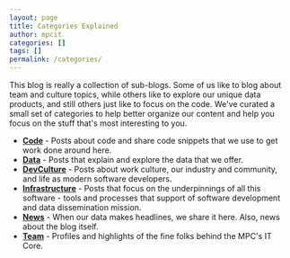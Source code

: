 ```yaml
---
layout: page
title: Categories Explained
author: mpcit
categories: []
tags: []
permalink: /categories/
---
```


This blog is really a collection of sub-blogs. Some of us like to blog about team and culture topics, while others like to explore our unique data products, and still others just like to focus on the code. We've curated a small set of categories to help better organize our content and help you focus on the stuff that's most interesting to you.

* [__Code__]({{site.url}}/categories/code/) - Posts about code and share code snippets that we use to get work done around here.
* [__Data__]({{site.url}}/categories/data/) - Posts that explain and explore the data that we offer.
* [__DevCulture__]({{site.url}}/categories/devculture/) - Posts about work culture, our industry and community, and life as modern software developers.
* [__Infrastructure__]({{site.url}}/categories/infrastructure/) - Posts that focus on the underpinnings of all this software - tools and processes that support of software development and data dissemination mission.
* [__News__]({{site.url}}/categories/news/) - When our data makes headlines, we share it here. Also, news about the blog itself.
* [__Team__]({{site.url}}/categories/team/) - Profiles and highlights of the fine folks behind the MPC's IT Core.
